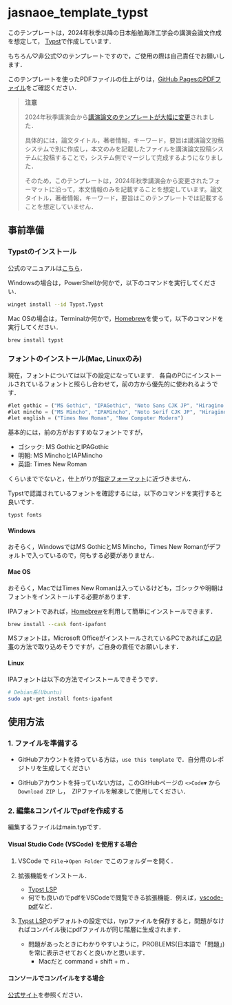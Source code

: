 # jasnaoe_template_typst

このテンプレートは，2024年秋季以降の日本船舶海洋工学会の講演会論文作成を想定して，
[Typst](https://typst.app)で作成しています．

もちろん♡非公式♡のテンプレートですので，ご使用の際は自己責任でお願いします．

このテンプレートを使ったPDFファイルの仕上がりは，[GitHub PagesのPDFファイル](https://taiga4112.github.io/jasnaoe_template_typst/main.pdf)をご確認ください．

> **注意**
>
> 2024年秋季講演会から[講演論文のテンプレートが大幅に変更]("https://www.jasnaoe.or.jp/lecture/2024aut/thesis.html?id=yoryo")されました．
>
> 具体的には，論文タイトル，著者情報，キーワード，要旨は講演論文投稿システムで別に作成し，本文のみを記載したファイルを講演論文投稿システムに投稿することで，システム側でマージして完成するようになりました．
>
> そのため，このテンプレートは，2024年秋季講演会から変更されたフォーマットに沿って，本文情報のみを記載することを想定しています。論文タイトル，著者情報，キーワード，要旨はこのテンプレートでは記載することを想定していません．

## 事前準備

### Typstのインストール

公式のマニュアルは[こちら](https://github.com/typst/typst?tab=readme-ov-file#installation)．

Windowsの場合は，PowerShellか何かで，以下のコマンドを実行してください．

```bash
winget install --id Typst.Typst
```

Mac OSの場合は，Terminalか何かで，[Homebrew](https://formulae.brew.sh/)を使って，以下のコマンドを実行してください．

```bash
brew install typst
```

### フォントのインストール(Mac, Linuxのみ)

現在，フォントについては以下の設定になっています．
各自のPCにインストールされているフォントと照らし合わせて，前の方から優先的に使われるようです．

```ts
#let gothic = ("MS Gothic", "IPAGothic", "Noto Sans CJK JP", "Hiragino Kaku Gothic Pro")
#let mincho = ("MS Mincho", "IPAMincho", "Noto Serif CJK JP", "Hiragino Mincho Pro")
#let english = ("Times New Roman", "New Computer Modern")
```

基本的には，前の方がおすすめなフォントですが，

- ゴシック: MS GothicとIPAGothic
- 明朝: MS MinchoとIAPMincho
- 英語: Times New Roman

くらいまででないと，仕上がりが[指定フォーマット](https://www.jasnaoe.or.jp/lecture/2024aut/thesis.html?id=yoryo)に近づきません．

Typstで認識されているフォントを確認するには，以下のコマンドを実行すると良いです．

```bash
typst fonts
```

#### Windows

おそらく，WindowsではMS GothicとMS Mincho，Times New Romanがデフォルトで入っているので，何もする必要がありません．

#### Mac OS

おそらく，MacではTimes New Romanは入っているけども，ゴシックや明朝はフォントをインストールする必要があります．

IPAフォントであれば，[Homebrew](https://formulae.brew.sh/)を利用して簡単にインストールできます．

```bash
brew install --cask font-ipafont
```

MSフォントは，Microsoft OfficeがインストールされているPCであれば[この記事](https://note.com/tomorrow311/n/ne835a8c525a9)の方法で取り込めそうですが，ご自身の責任でお願いします．

#### Linux

IPAフォントは以下の方法でインストールできそうです．

```bash
# Debian系(Ubuntu)
sudo apt-get install fonts-ipafont
```

## 使用方法

### 1. ファイルを準備する

- GitHubアカウントを持っている方は，`use this template` で．自分用のレポジトリを生成してください

- GitHubアカウントを持っていない方は，このGitHubページの `<>Code▼` から `Download ZIP` し，　ZIPファイルを解凍して使用してください．

### 2. 編集&コンパイルでpdfを作成する

編集するファイルはmain.typです．

#### Visual Studio Code (VSCode) を使用する場合

1. VSCode で `File`→`Open Folder` でこのフォルダーを開く．

2. 拡張機能をインストール．  
    - [Typst LSP](https://marketplace.visualstudio.com/items?itemName=nvarner.typst-lsp)
    - 何でも良いのでpdfをVSCodeで閲覧できる拡張機能．例えば，[vscode-pdf](https://marketplace.visualstudio.com/items?itemName=tomoki1207.pdf)など．

3. [Typst LSP](https://marketplace.visualstudio.com/items?itemName=nvarner.typst-lsp)のデフォルトの設定では，typファイルを保存すると，問題がなければコンパイル後にpdfファイルが同じ階層に生成されます．
    - 問題があったときにわかりやすいように，PROBLEMS(日本語で「問題」)を常に表示させておくと良いかと思います．
        - Macだと command + shift + m ．

#### コンソールでコンパイルをする場合

[公式サイト](https://github.com/typst/typst?tab=readme-ov-file#usage)を参照ください．
